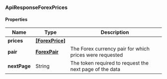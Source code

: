 
[//]: # (CLASS:ApiResponseForexPrices)

[//]: # (KIND:object)

### ApiResponseForexPrices

#### Properties

[//]: # (START_DEFINITION)

Name | Type | Description
------------ | ------------- | -------------
**prices** | [**[ForexPrice]**](ForexPrice.md) |  &nbsp;
**pair** | [**ForexPair**](ForexPair.md) | The Forex currency pair for which prices were requested &nbsp;
**nextPage** | String | The token required to request the next page of the data &nbsp;

[//]: # (END_DEFINITION)


[//]: # (CONTAINED_CLASS:ForexPrice)


[//]: # (CONTAINED_CLASS:ForexPair)





